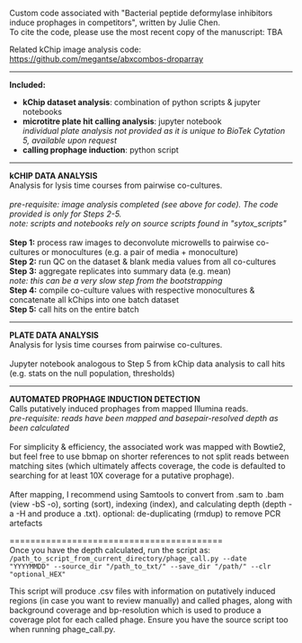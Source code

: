 Custom code associated with "Bacterial peptide deformylase inhibitors induce prophages in competitors", written by Julie Chen.<br>
To cite the code, please use the most recent copy of the manuscript: TBA

Related kChip image analysis code: https://github.com/megantse/abxcombos-droparray 
<hr>

**Included:**
- **kChip dataset analysis**: combination of python scripts & jupyter notebooks <br>
- **microtitre plate hit calling analysis**: jupyter notebook<br>
  *individual plate analysis not provided as it is unique to BioTek Cytation 5, available upon request*
- **calling prophage induction**: python script 
<hr>

**kCHIP DATA ANALYSIS**<br>
Analysis for lysis time courses from pairwise co-cultures.<br><br>
*pre-requisite: image analysis completed (see above for code). The code provided is only for Steps 2-5.*<br>
*note: scripts and notebooks rely on source scripts found in "sytox_scripts"*<br><br>
**Step 1:** process raw images to deconvolute microwells to pairwise co-cultures or monocultures (e.g. a pair of media + monoculture)<br>
**Step 2:** run QC on the dataset & blank media values from all co-cultures<br>
**Step 3:** aggregate replicates into summary data (e.g. mean)<br>
*note: this can be a very slow step from the bootstrapping*<br>
**Step 4:** compile co-culture values with respective monocultures & concatenate all kChips into one batch dataset<br>
**Step 5:** call hits on the entire batch<br>
<hr>

**PLATE DATA ANALYSIS**<br>
Analysis for lysis time courses from pairwise co-cultures.<br><br>
Jupyter notebook analogous to Step 5 from kChip data analysis to call hits (e.g. stats on the null population, thresholds)
<hr>

**AUTOMATED PROPHAGE INDUCTION DETECTION** <br>
Calls putatively induced prophages from mapped Illumina reads.<br>
*pre-requisite: reads have been mapped and basepair-resolved depth as been calculated<br><br>*
For simplicity & efficiency, the associated work was mapped with Bowtie2, but feel free to use bbmap on shorter references to not split reads between matching sites (which ultimately affects coverage, the code is defaulted to searching for at least 10X coverage for a putative prophage).<br><br>
After mapping, I recommend using Samtools to convert from .sam to .bam (view -bS -o), sorting (sort), indexing (index), and calculating depth (depth -a -H and produce a .txt).
optional: de-duplicating (rmdup) to remove PCR artefacts<br>

=========================================<br>
Once you have the depth calculated, run the script as:<br>
<code>/path_to_script_from_current_directory/phage_call.py --date "YYYYMMDD" --source_dir "/path_to_txt/" --save_dir "/path/" --clr "optional_HEX"</code>

This script will produce .csv files with information on putatively induced regions (in case you want to review manually) and called phages, along with background coverage and bp-resolution which is used to produce a coverage plot for each called phage. Ensure you have the source script too when running phage_call.py. <br>


